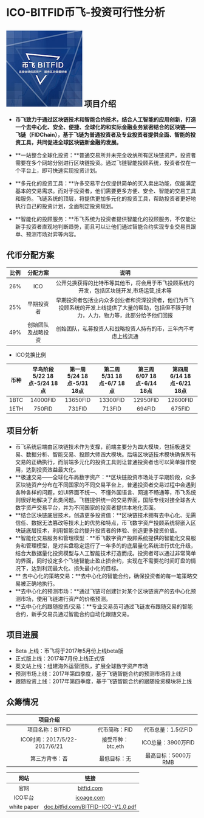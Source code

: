 ICO-BITFID币飞-投资可行性分析
=====

![bitfid-logo](../logo/bitfid-logo.jpg)
项目介绍
----
* **币飞致力于通过区块链技术和智能合约技术，结合人工智能的应用创新，打造一个去中心化、安全、便捷、全球化的和实际金融业务紧密结合的区块链——飞链（FIDChain），基于飞链为普通投资者及专业投资者提供全面、智能的投资工具，共同促进全球区块链新金融的发展。**

* **一站整合全球化投资：**普通交易所并未完全收纳所有区块链资产，投资者需要在多个网站分别进行区块链投资。通过飞链智能投顾系统，投资者仅在一个平台上，即可快速实现投资计划。
* **多元化的投资工具：**许多交易平台仅提供简单的买入卖出功能，仅能满足基本的交易需求。而对于投资者，他们需要更多方便、安全、智能的交易工具和服务。飞链系统的顶层，将提供更加多元化的投资工具，帮助投资者更好地执行自己的投资计划，全面制定投资规划。
* **智能化的投顾服务：**币飞系统为投资者提供智能化的投顾服务，不仅能让新手投资者直观地判断趋势，而且可以让他们通过智能合约实现专业交易员跟单、预测市场对弈等内容。

代币分配方案
-----

|比例|分配方案|说明|
|:----:|:------:|:----:|
|26%|ICO|公开兑换获得的比特币等其他币，将会用于币飞投顾系统的开发，包括区块链开发,市场运营,技术等|
|25%| 早期投资者|早期投资者包括业内众多创业者和资深投资者，他们为币飞投顾系统的开发上线提供了大量的帮助，包括但不限于财力，人力，物力等，此部分给予他们回报|
|49%|创始团队及战略投资|创始团队，私募投资人和战略投资人持有的币，三年内不考虑上线流通|

* ICO兑换比例

|币种|早鸟阶段 5/22 18点-5/24 18点|第一周 5/24 18点-5/31 18点|第二周 5/31 18点-6/7 18点|第三周 6/07 18点-6/14 18点|第四周 6/14 18点-6/21 18点|
|:----:|:------:|:----:|:----:|:----:|:----:|
|1BTC|14000FID|13650FID|13300FID|12950FID|12600FID|
|1ETH|750FID|731FID|713FID|694FID|675FID|



项目分析
-----
* 币飞系统后端由区块链技术作为支撑，前端主要分为四大模块，包括极速交易、数据分析、智能交易、投顾大师四大模块。后端区块链技术模块确保所有交易的正确执行，而前端多元化的投资工具则让普通投资者也可以简单操作使用，达到投资效益最大化。
* **极速交易——全球化布局数字资产：**区块链投资市场处于早期阶段，众多区块链资产分布在不同国家的不同交易平台上，普通投资者交易过程中会遇到各种各样的问题，如UI界面不统一、不懂外国语言、网速不畅通等，币飞系统则很好地解决了此类问题。飞链提供统一的交易界面，国际专线对接全球各大数字资产交易平台，并为不同国家的投资者提供本地化页面。
* **结合区块链底层技术，创造更多投资值：**区块链技术拥有去中心化、无需信任、数据无法篡改等技术上的优势和特点，币飞数字资产投顾系统将嵌入区块链底层技术，利用智能合约提升投资者的体验、创造更多投资价值。
* **智能化交易服务和管理模型：**币飞数字资产投顾系统提供的智能化交易服务和管理模型，是对实盘稳定运行了一年多的的底层量化系统进行优化升级，结合大数据量化投资模型与人工智能技术打造而成。投资者可以通过非常简单的界面，同时设定多个飞链智能止盈止损合约，实现在不需要花时间盯盘的情况下，达到利润最大化、损失最小化的目标。
* ** 去中心化的策略交易：**去中心化的智能合约，确保投资者的每一笔策略交易被正确地执行。
* **去中心化的预测市场：**通过飞链可创建针对某个区块链资产的去中心化预测市场，使用飞链进行资产的价格预测。
* **去中心化的跟随投资/交易：**专业交易员可通过飞链发布跟随交易的智能合约，新手交易员通过智能合约自动化跟随交易。


项目进展
-----
* Beta 上线：币飞将于2017年5月份上线beta版
* 正式版上线：2017年7月份上线正式版 
* 英文站上线：组建海外运营团队，扩展全球数字资产市场
* 预测市场上线：2017年第四季度，基于飞链智能合约的预测市场将上线 
* 跟随投资上线：2017年第四季度，基于飞链智能合约的跟随投资模块将上线


众筹情况
----
|项目介绍|||
|:----:|:------:|:----:|
|项目名称：BITFID|代币简称：FID|代币总量：1.5亿FID|
|ICO时间：2017/5/22-2017/6/21|接受币种：btc,eth|ICO总量：3900万FID|
|第三方背书：否|最低目标：无|最高目标：5000万RMB|


|网站|链接|
|:----:|:------:|
|官网|[bitfid.com](http://www.bitfid.com)|
|ICO平台|[icoage.com](http://www.icoage.com)|
|white paper|[doc.bitfid.com/BITFID-ICO-V1.0.pdf](http://doc.bitfid.com/BITFID-ICO-V1.0.pdf)|


